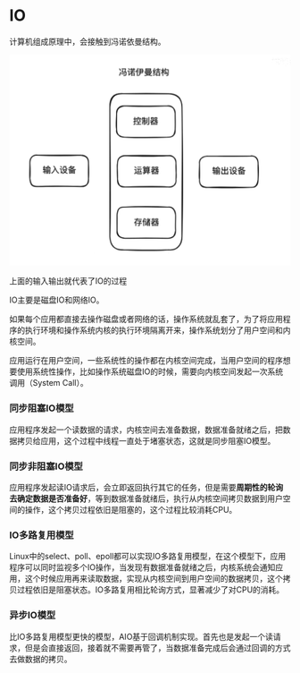 # IO

计算机组成原理中，会接触到冯诺依曼结构。

![image-20240519205757132](assets/image-20240519205757132.png)

上面的输入输出就代表了IO的过程

IO主要是磁盘IO和网络IO。

如果每个应用都直接去操作磁盘或者网络的话，操作系统就乱套了，为了将应用程序的执行环境和操作系统内核的执行环境隔离开来，操作系统划分了用户空间和内核空间。

应用运行在用户空间，一些系统性的操作都在内核空间完成，当用户空间的程序想要使用系统性操作，比如操作系统磁盘IO的时候，需要向内核空间发起一次系统调用（System Call）。

### 同步阻塞IO模型

应用程序发起一个读数据的请求，内核空间去准备数据，数据准备就绪之后，把数据拷贝给应用，这个过程中线程一直处于堵塞状态，这就是同步阻塞IO模型。

### 同步非阻塞IO模型

应用程序发起读IO请求后，会立即返回执行其它的任务，但是需要**周期性的轮询去确定数据是否准备好**，等到数据准备就绪后，执行从内核空间拷贝数据到用户空间的操作，这个拷贝过程依旧是阻塞的，这个过程比较消耗CPU。

### IO多路复用模型

Linux中的select、poll、epoll都可以实现IO多路复用模型，在这个模型下，应用程序可以同时监视多个IO操作，当发现有数据准备就绪之后，内核系统会通知应用，这个时候应用再来读取数据，实现从内核空间到用户空间的数据拷贝，这个拷贝过程依旧是阻塞状态。IO多路复用相比轮询方式，显著减少了对CPU的消耗。

### 异步IO模型

比IO多路复用模型更快的模型，AIO基于回调机制实现。首先也是发起一个读请求，但是会直接返回，接着就不需要再管了，当数据准备完成后会通过回调的方式去做数据的拷贝。